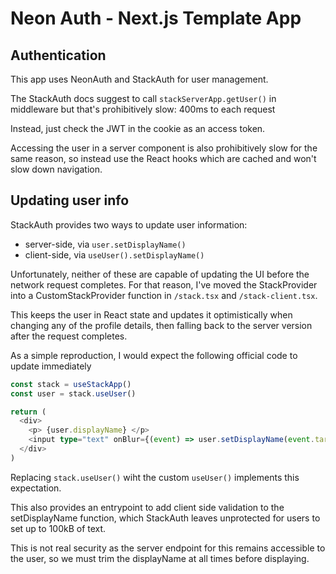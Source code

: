 # Neon Auth - Next.js Template App

## Authentication

This app uses NeonAuth and StackAuth for user management.

The StackAuth docs suggest to call `stackServerApp.getUser()` in middleware but that's prohibitively slow: 400ms to each request

Instead, just check the JWT in the cookie as an access token.

Accessing the user in a server component is also prohibitively slow for the same reason, so instead use the React hooks which are cached and won't slow down navigation.

## Updating user info

StackAuth provides two ways to update user information:

- server-side, via `user.setDisplayName()`
- client-side, via `useUser().setDisplayName()`

Unfortunately, neither of these are capable of updating the UI before the network request completes. For that reason, I've moved the StackProvider into a CustomStackProvider function in `/stack.tsx` and `/stack-client.tsx`.

This keeps the user in React state and updates it optimistically when changing any of the profile details, then falling back to the server version after the request completes.

As a simple reproduction, I would expect the following official code to update immediately

```ts
const stack = useStackApp()
const user = stack.useUser()

return (
  <div>
    <p> {user.displayName} </p>
    <input type="text" onBlur={(event) => user.setDisplayName(event.target.value)} />
  </div>
)
```

Replacing `stack.useUser()` wiht the custom `useUser()` implements this expectation.

This also provides an entrypoint to add client side validation to the setDisplayName function, which StackAuth leaves unprotected for users to set up to 100kB of text.

This is not real security as the server endpoint for this remains accessible to the user, so we must trim the displayName at all times before displaying.
